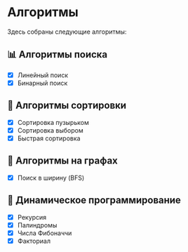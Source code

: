 # Алгоритмы

Здесь собраны следующие алгоритмы:

## 📊 Алгоритмы поиска
- [x] Линейный поиск
- [x] Бинарный поиск

## 🔄 Алгоритмы сортировки
- [x] Сортировка пузырьком
- [x] Сортировка выбором
- [x] Быстрая сортировка

## 📍 Алгоритмы на графах
- [x] Поиск в ширину (BFS)

## 🔢 Динамическое программирование
- [x] Рекурсия
- [x] Палиндромы
- [x] Числа Фибоначчи
- [x] Факториал
